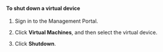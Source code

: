 #### To shut down a virtual device

1. Sign in to the Management Portal.

2. Click **Virtual Machines**, and then select the virtual device.

3. Click **Shutdown**.


<!--HONumber=Sep16_HO4-->


